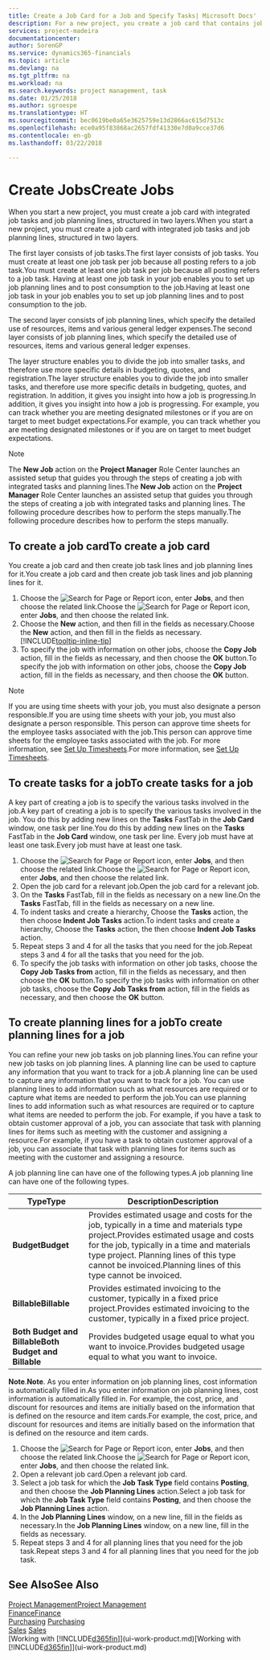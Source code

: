 ```yaml
---
title: Create a Job Card for a Job and Specify Tasks| Microsoft Docs'
description: For a new project, you create a job card that contains job tasks and planning lines, to help you manage progress and budgets.
services: project-madeira
documentationcenter: 
author: SorenGP
ms.service: dynamics365-financials
ms.topic: article
ms.devlang: na
ms.tgt_pltfrm: na
ms.workload: na
ms.search.keywords: project management, task
ms.date: 01/25/2018
ms.author: sgroespe
ms.translationtype: HT
ms.sourcegitcommit: bec0619be0a65e3625759e13d2866ac615d7513c
ms.openlocfilehash: ece0a95f83868ac2657fdf41330e7d0a9cce37d6
ms.contentlocale: en-gb
ms.lasthandoff: 03/22/2018

---
```

# <a name="create-jobs"></a><span data-ttu-id="99c38-103">Create Jobs</span><span class="sxs-lookup"><span data-stu-id="99c38-103">Create Jobs</span></span>
<span data-ttu-id="99c38-104">When you start a new project, you must create a job card with integrated job tasks and job planning lines, structured in two layers.</span><span class="sxs-lookup"><span data-stu-id="99c38-104">When you start a new project, you must create a job card with integrated job tasks and job planning lines, structured in two layers.</span></span>  

<span data-ttu-id="99c38-105">The first layer consists of job tasks.</span><span class="sxs-lookup"><span data-stu-id="99c38-105">The first layer consists of job tasks.</span></span> <span data-ttu-id="99c38-106">You must create at least one job task per job because all posting refers to a job task.</span><span class="sxs-lookup"><span data-stu-id="99c38-106">You must create at least one job task per job because all posting refers to a job task.</span></span> <span data-ttu-id="99c38-107">Having at least one job task in your job enables you to set up job planning lines and to post consumption to the job.</span><span class="sxs-lookup"><span data-stu-id="99c38-107">Having at least one job task in your job enables you to set up job planning lines and to post consumption to the job.</span></span>

<span data-ttu-id="99c38-108">The second layer consists of job planning lines, which specify the detailed use of resources, items and various general ledger expenses.</span><span class="sxs-lookup"><span data-stu-id="99c38-108">The second layer consists of job planning lines, which specify the detailed use of resources, items and various general ledger expenses.</span></span>

<span data-ttu-id="99c38-109">The layer structure enables you to divide the job into smaller tasks, and therefore use more specific details in budgeting, quotes, and registration.</span><span class="sxs-lookup"><span data-stu-id="99c38-109">The layer structure enables you to divide the job into smaller tasks, and therefore use more specific details in budgeting, quotes, and registration.</span></span> <span data-ttu-id="99c38-110">In addition, it gives you insight into how a job is progressing.</span><span class="sxs-lookup"><span data-stu-id="99c38-110">In addition, it gives you insight into how a job is progressing.</span></span> <span data-ttu-id="99c38-111">For example, you can track whether you are meeting designated milestones or if you are on target to meet budget expectations.</span><span class="sxs-lookup"><span data-stu-id="99c38-111">For example, you can track whether you are meeting designated milestones or if you are on target to meet budget expectations.</span></span>

> [!NOTE]  
>   <span data-ttu-id="99c38-112">The **New Job** action on the **Project Manager** Role Center launches an assisted setup that guides you through the steps of creating a job with integrated tasks and planning lines.</span><span class="sxs-lookup"><span data-stu-id="99c38-112">The **New Job** action on the **Project Manager** Role Center launches an assisted setup that guides you through the steps of creating a job with integrated tasks and planning lines.</span></span> <span data-ttu-id="99c38-113">The following procedure describes how to perform the steps manually.</span><span class="sxs-lookup"><span data-stu-id="99c38-113">The following procedure describes how to perform the steps manually.</span></span>

## <a name="to-create-a-job-card"></a><span data-ttu-id="99c38-114">To create a job card</span><span class="sxs-lookup"><span data-stu-id="99c38-114">To create a job card</span></span>
<span data-ttu-id="99c38-115">You create a job card and then create job task lines and job planning lines for it.</span><span class="sxs-lookup"><span data-stu-id="99c38-115">You create a job card and then create job task lines and job planning lines for it.</span></span>

1. <span data-ttu-id="99c38-116">Choose the ![Search for Page or Report](media/ui-search/search_small.png "Search for Page or Report icon") icon, enter **Jobs**, and then choose the related link.</span><span class="sxs-lookup"><span data-stu-id="99c38-116">Choose the ![Search for Page or Report](media/ui-search/search_small.png "Search for Page or Report icon") icon, enter **Jobs**, and then choose the related link.</span></span>  
2. <span data-ttu-id="99c38-117">Choose the **New** action, and then fill in the fields as necessary.</span><span class="sxs-lookup"><span data-stu-id="99c38-117">Choose the **New** action, and then fill in the fields as necessary.</span></span> [!INCLUDE[tooltip-inline-tip](includes/tooltip-inline-tip_md.md)]
3. <span data-ttu-id="99c38-118">To specify the job with information on other jobs, choose the **Copy Job** action, fill in the fields as necessary, and then choose the **OK** button.</span><span class="sxs-lookup"><span data-stu-id="99c38-118">To specify the job with information on other jobs, choose the **Copy Job** action, fill in the fields as necessary, and then choose the **OK** button.</span></span>

> [!NOTE]  
>   <span data-ttu-id="99c38-119">If you are using time sheets with your job, you must also designate a person responsible.</span><span class="sxs-lookup"><span data-stu-id="99c38-119">If you are using time sheets with your job, you must also designate a person responsible.</span></span> <span data-ttu-id="99c38-120">This person can approve time sheets for the employee tasks associated with the job.</span><span class="sxs-lookup"><span data-stu-id="99c38-120">This person can approve time sheets for the employee tasks associated with the job.</span></span> <span data-ttu-id="99c38-121">For more information, see [Set Up Timesheets](projects-how-setup-time-sheets.md).</span><span class="sxs-lookup"><span data-stu-id="99c38-121">For more information, see [Set Up Timesheets](projects-how-setup-time-sheets.md).</span></span>

## <a name="to-create-tasks-for-a-job"></a><span data-ttu-id="99c38-122">To create tasks for a job</span><span class="sxs-lookup"><span data-stu-id="99c38-122">To create tasks for a job</span></span>
<span data-ttu-id="99c38-123">A key part of creating a job is to specify the various tasks involved in the job.</span><span class="sxs-lookup"><span data-stu-id="99c38-123">A key part of creating a job is to specify the various tasks involved in the job.</span></span> <span data-ttu-id="99c38-124">You do this by adding new lines on the **Tasks** FastTab in the **Job Card** window, one task per line.</span><span class="sxs-lookup"><span data-stu-id="99c38-124">You do this by adding new lines on the **Tasks** FastTab in the **Job Card** window, one task per line.</span></span> <span data-ttu-id="99c38-125">Every job must have at least one task.</span><span class="sxs-lookup"><span data-stu-id="99c38-125">Every job must have at least one task.</span></span>

1. <span data-ttu-id="99c38-126">Choose the ![Search for Page or Report](media/ui-search/search_small.png "Search for Page or Report icon") icon, enter **Jobs**, and then choose the related link.</span><span class="sxs-lookup"><span data-stu-id="99c38-126">Choose the ![Search for Page or Report](media/ui-search/search_small.png "Search for Page or Report icon") icon, enter **Jobs**, and then choose the related link.</span></span>
2. <span data-ttu-id="99c38-127">Open the job card for a relevant job.</span><span class="sxs-lookup"><span data-stu-id="99c38-127">Open the job card for a relevant job.</span></span>
3. <span data-ttu-id="99c38-128">On the **Tasks** FastTab, fill in the fields as necessary on a new line.</span><span class="sxs-lookup"><span data-stu-id="99c38-128">On the **Tasks** FastTab, fill in the fields as necessary on a new line.</span></span>
4. <span data-ttu-id="99c38-129">To indent tasks and create a hierarchy, Choose the **Tasks** action, the then choose **Indent Job Tasks** action.</span><span class="sxs-lookup"><span data-stu-id="99c38-129">To indent tasks and create a hierarchy, Choose the **Tasks** action, the then choose **Indent Job Tasks** action.</span></span>
5. <span data-ttu-id="99c38-130">Repeat steps 3 and 4 for all the tasks that you need for the job.</span><span class="sxs-lookup"><span data-stu-id="99c38-130">Repeat steps 3 and 4 for all the tasks that you need for the job.</span></span>
6. <span data-ttu-id="99c38-131">To specify the job tasks with information on other job tasks, choose the **Copy Job Tasks from** action, fill in the fields as necessary, and then choose the **OK** button.</span><span class="sxs-lookup"><span data-stu-id="99c38-131">To specify the job tasks with information on other job tasks, choose the **Copy Job Tasks from** action, fill in the fields as necessary, and then choose the **OK** button.</span></span>

## <a name="to-create-planning-lines-for-a-job"></a><span data-ttu-id="99c38-132">To create planning lines for a job</span><span class="sxs-lookup"><span data-stu-id="99c38-132">To create planning lines for a job</span></span>
<span data-ttu-id="99c38-133">You can refine your new job tasks on job planning lines.</span><span class="sxs-lookup"><span data-stu-id="99c38-133">You can refine your new job tasks on job planning lines.</span></span> <span data-ttu-id="99c38-134">A planning line can be used to capture any information that you want to track for a job.</span><span class="sxs-lookup"><span data-stu-id="99c38-134">A planning line can be used to capture any information that you want to track for a job.</span></span> <span data-ttu-id="99c38-135">You can use planning lines to add information such as what resources are required or to capture what items are needed to perform the job.</span><span class="sxs-lookup"><span data-stu-id="99c38-135">You can use planning lines to add information such as what resources are required or to capture what items are needed to perform the job.</span></span> <span data-ttu-id="99c38-136">For example, if you have a task to obtain customer approval of a job, you can associate that task with planning lines for items such as meeting with the customer and assigning a resource.</span><span class="sxs-lookup"><span data-stu-id="99c38-136">For example, if you have a task to obtain customer approval of a job, you can associate that task with planning lines for items such as meeting with the customer and assigning a resource.</span></span>  

<span data-ttu-id="99c38-137">A job planning line can have one of the following types.</span><span class="sxs-lookup"><span data-stu-id="99c38-137">A job planning line can have one of the following types.</span></span>  

| <span data-ttu-id="99c38-138">Type</span><span class="sxs-lookup"><span data-stu-id="99c38-138">Type</span></span> | <span data-ttu-id="99c38-139">Description</span><span class="sxs-lookup"><span data-stu-id="99c38-139">Description</span></span> |
| --- | --- |
| <span data-ttu-id="99c38-140">**Budget**</span><span class="sxs-lookup"><span data-stu-id="99c38-140">**Budget**</span></span> |<span data-ttu-id="99c38-141">Provides estimated usage and costs for the job, typically in a time and materials type project.</span><span class="sxs-lookup"><span data-stu-id="99c38-141">Provides estimated usage and costs for the job, typically in a time and materials type project.</span></span> <span data-ttu-id="99c38-142">Planning lines of this type cannot be invoiced.</span><span class="sxs-lookup"><span data-stu-id="99c38-142">Planning lines of this type cannot be invoiced.</span></span> |
| <span data-ttu-id="99c38-143">**Billable**</span><span class="sxs-lookup"><span data-stu-id="99c38-143">**Billable**</span></span> |<span data-ttu-id="99c38-144">Provides estimated invoicing to the customer, typically in a fixed price project.</span><span class="sxs-lookup"><span data-stu-id="99c38-144">Provides estimated invoicing to the customer, typically in a fixed price project.</span></span> |
| <span data-ttu-id="99c38-145">**Both Budget and Billable**</span><span class="sxs-lookup"><span data-stu-id="99c38-145">**Both Budget and Billable**</span></span> |<span data-ttu-id="99c38-146">Provides budgeted usage equal to what you want to invoice.</span><span class="sxs-lookup"><span data-stu-id="99c38-146">Provides budgeted usage equal to what you want to invoice.</span></span> |

<span data-ttu-id="99c38-147">**Note**.</span><span class="sxs-lookup"><span data-stu-id="99c38-147">**Note**.</span></span> <span data-ttu-id="99c38-148">As you enter information on job planning lines, cost information is automatically filled in.</span><span class="sxs-lookup"><span data-stu-id="99c38-148">As you enter information on job planning lines, cost information is automatically filled in.</span></span> <span data-ttu-id="99c38-149">For example, the cost, price, and discount for resources and items are initially based on the information that is defined on the resource and item cards.</span><span class="sxs-lookup"><span data-stu-id="99c38-149">For example, the cost, price, and discount for resources and items are initially based on the information that is defined on the resource and item cards.</span></span>

1. <span data-ttu-id="99c38-150">Choose the ![Search for Page or Report](media/ui-search/search_small.png "Search for Page or Report icon") icon, enter **Jobs**, and then choose the related link.</span><span class="sxs-lookup"><span data-stu-id="99c38-150">Choose the ![Search for Page or Report](media/ui-search/search_small.png "Search for Page or Report icon") icon, enter **Jobs**, and then choose the related link.</span></span>
2. <span data-ttu-id="99c38-151">Open a relevant job card.</span><span class="sxs-lookup"><span data-stu-id="99c38-151">Open a relevant job card.</span></span>
3. <span data-ttu-id="99c38-152">Select a job task for which the **Job Task Type** field contains **Posting**, and then choose the **Job Planning Lines** action.</span><span class="sxs-lookup"><span data-stu-id="99c38-152">Select a job task for which the **Job Task Type** field contains **Posting**, and then choose the **Job Planning Lines** action.</span></span>  
4. <span data-ttu-id="99c38-153">In the **Job Planning Lines** window, on a new line, fill in the fields as necessary.</span><span class="sxs-lookup"><span data-stu-id="99c38-153">In the **Job Planning Lines** window, on a new line, fill in the fields as necessary.</span></span>
5. <span data-ttu-id="99c38-154">Repeat steps 3 and 4 for all planning lines that you need for the job task.</span><span class="sxs-lookup"><span data-stu-id="99c38-154">Repeat steps 3 and 4 for all planning lines that you need for the job task.</span></span>

## <a name="see-also"></a><span data-ttu-id="99c38-155">See Also</span><span class="sxs-lookup"><span data-stu-id="99c38-155">See Also</span></span>
[<span data-ttu-id="99c38-156">Project Management</span><span class="sxs-lookup"><span data-stu-id="99c38-156">Project Management</span></span>](projects-manage-projects.md)  
[<span data-ttu-id="99c38-157">Finance</span><span class="sxs-lookup"><span data-stu-id="99c38-157">Finance</span></span>](finance.md)  
<span data-ttu-id="99c38-158">[Purchasing](purchasing-manage-purchasing.md)       </span><span class="sxs-lookup"><span data-stu-id="99c38-158">[Purchasing](purchasing-manage-purchasing.md)       </span></span>  
<span data-ttu-id="99c38-159">[Sales](sales-manage-sales.md)    </span><span class="sxs-lookup"><span data-stu-id="99c38-159">[Sales](sales-manage-sales.md)    </span></span>  
<span data-ttu-id="99c38-160">[Working with [!INCLUDE[d365fin](includes/d365fin_md.md)]](ui-work-product.md)</span><span class="sxs-lookup"><span data-stu-id="99c38-160">[Working with [!INCLUDE[d365fin](includes/d365fin_md.md)]](ui-work-product.md)</span></span>  

